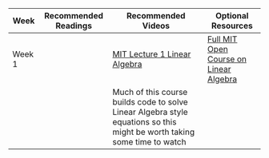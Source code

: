 | Week    | Recommended Readings                                  | Recommended Videos                          | Optional Resources|
|---------|-------------------------------------------------------|---------------------------------------------|-------------------|
| Week 1  |                   | [MIT Lecture 1 Linear Algebra](https://www.youtube.com/watch?v=ZK3O402wf1c) | [Full MIT Open Course on Linear Algebra](https://ocw.mit.edu/courses/mathematics/18-06-linear-algebra-spring-2010/) |
|         |  |Much of this course builds code to solve Linear Algebra style equations so this might be worth taking some time to watch |
